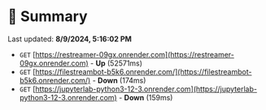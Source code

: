 # 📖 Summary
Last updated: **8/9/2024, 5:16:02 PM**

- `GET` [https://restreamer-09gx.onrender.com](https://restreamer-09gx.onrender.com) - **Up** (52571ms)
- `GET` [https://filestreambot-b5k6.onrender.com/](https://filestreambot-b5k6.onrender.com/) - **Down** (174ms)
- `GET` [https://jupyterlab-python3-12-3.onrender.com](https://jupyterlab-python3-12-3.onrender.com) - **Down** (159ms)
